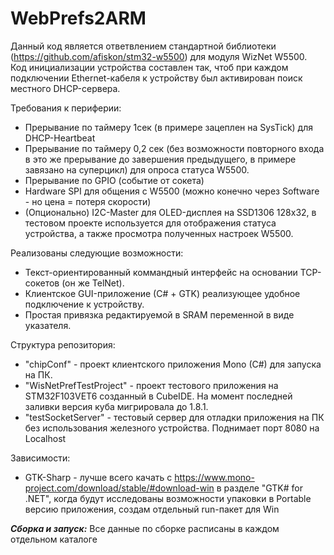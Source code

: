 # WebPrefs2ARM
Данный код является ответвлением стандартной библиотеки (https://github.com/afiskon/stm32-w5500) для модуля WizNet W5500. Код инициализации устройства составлен так, чтоб при каждом подключении Ethernet-кабеля к устройству был активирован поиск местного DHCP-сервера.

Требования к периферии:
- Прерывание по таймеру 1сек (в примере зацеплен на SysTick) для DHCP-Heartbeat
- Прерывание по таймеру 0,2 сек (без возможности повторного входа в это же прерывание до завершения предыдущего, в примере завязано на суперцикл) для опроса статуса W5500.
- Прерывание по GPIO (событие от сокета)
- Hardware SPI для общения с W5500 (можно конечно через Software - но цена = потеря скорости)
- (Опционально) I2C-Master для OLED-дисплея на SSD1306 128x32, в тестовом проекте используется для отображения статуса устройства, а также просмотра полученных настроек W5500. 
 
Реализованы следующие возможности:
- Текст-ориентированный коммандный интерфейс на основании TCP-сокетов (он же TelNet).
- Клиентское GUI-приложение (С# + GTK) реализующее удобное подключение к устройству.
- Простая привязка редактируемой в SRAM переменной в виде указателя.

Структура репозитория:
- "chipConf" - проект клиентского приложения Mono (C#) для запуска на ПК. 
- "WisNetPrefTestProject" - проект тестового приложения на STM32F103VET6 созданный в CubeIDE. На момент последней заливки версия куба мигрировала до 1.8.1. 
- "testSocketServer" - тестовый сервер для отладки приложения на ПК без использования железного устройства. Поднимает порт 8080 на Localhost

Зависимости:
- GTK-Sharp - лучше всего качать с https://www.mono-project.com/download/stable/#download-win в разделе "GTK# for .NET", когда будут исследованы возможности упаковки в Portable версию приложения, создам отдельный run-пакет для Win

***Сборка и запуск:***
Все данные по сборке расписаны в каждом отдельном каталоге
